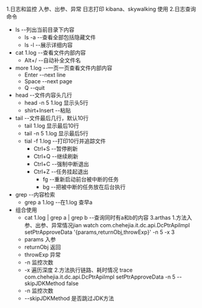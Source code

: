 1.日志和监控
入参、出参、异常 日志打印
kibana、skywalking 使用
2.日志查询命令
- ls --列出当前目录下内容
    - ls -a --查看全部包括隐藏文件
    - ls -l --展示详细内容
- cat 1.log --查看文件内部内容
    - Alt+/ --自动补全文件名
- more 1.log --一页一页查看文件内部内容
    - Enter --next line
    - Space --next page
    - Q --quit
- head --文件内容头几行
    - head -n 5 1.log 显示头5行
    - shirt+Insert --粘贴
- tail --文件最后几行，默认10行
    - tail 1.log 显示最后10行
    - tail  -n 5 1.log 显示最后5行
    - tial -f 1.log --打印10行并追踪文件
        - Ctrl+S --暂停刷新
        - Ctrl+Q --继续刷新
        - Ctrl+C --强制中断退出
        - Ctrl+Z --任务挂起退出
            - fg --重新启动前台被中断的任务
            - bg --把被中断的任务放在后台执行
- grep --内容检索
    - grep a 1.log --在1.log 查早a
- 组合使用
    - cat  1.log | grep a | grep b --查询同时有a和b的内容
      3.arthas
      1.方法入参、出参、异常情况jian
      watch com.chehejia.it.dc.api.DcPtrApiImpl setPtrApproveData '{params,returnObj,throwExp}'  -n 5  -x 3
    - params 入参
    - returnObj 返回
    - throwExp 异常
    - -n 监控次数
    - -x 遍历深度
      2.方法执行链路、耗时情况
      trace com.chehejia.it.dc.api.DcPtrApiImpl setPtrApproveData  -n 5 --skipJDKMethod false
    - -n 监控次数
    - --skipJDKMethod 是否跳过JDK方法